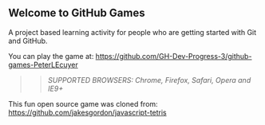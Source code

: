## Welcome to GitHub Games

A project based learning activity for people who are getting started with Git and GitHub.

You can play the game at: https://github.com/GH-Dev-Progress-3/github-games-PeterLEcuyer

>> _*SUPPORTED BROWSERS*: Chrome, Firefox, Safari, Opera and IE9+_

This fun open source game was cloned from: https://github.com/jakesgordon/javascript-tetris
